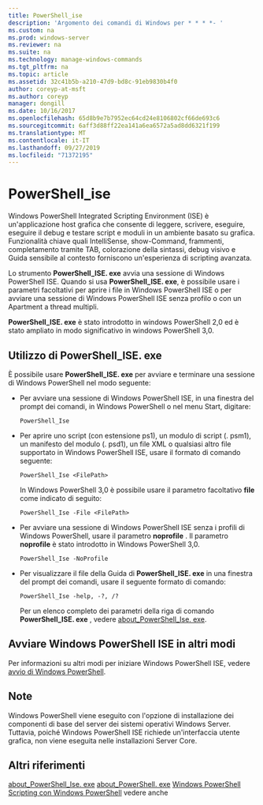 ```yaml
---
title: PowerShell_ise
description: 'Argomento dei comandi di Windows per * * * *- '
ms.custom: na
ms.prod: windows-server
ms.reviewer: na
ms.suite: na
ms.technology: manage-windows-commands
ms.tgt_pltfrm: na
ms.topic: article
ms.assetid: 32c41b5b-a210-47d9-bd8c-91eb9830b4f0
author: coreyp-at-msft
ms.author: coreyp
manager: dongill
ms.date: 10/16/2017
ms.openlocfilehash: 65d8b9e7b7952ec64cd24e8106802cf66de693c6
ms.sourcegitcommit: 6aff3d88ff22ea141a6ea6572a5ad8dd6321f199
ms.translationtype: MT
ms.contentlocale: it-IT
ms.lasthandoff: 09/27/2019
ms.locfileid: "71372195"
---
```

# <a name="powershell_ise"></a>PowerShell_ise



Windows PowerShell Integrated Scripting Environment (ISE) è un'applicazione host grafica che consente di leggere, scrivere, eseguire, eseguire il debug e testare script e moduli in un ambiente basato su grafica. Funzionalità chiave quali IntelliSense, show-Command, frammenti, completamento tramite TAB, colorazione della sintassi, debug visivo e Guida sensibile al contesto forniscono un'esperienza di scripting avanzata.

Lo strumento **PowerShell_ISE. exe** avvia una sessione di Windows PowerShell ISE. Quando si usa **PowerShell_ISE. exe**, è possibile usare i parametri facoltativi per aprire i file in Windows PowerShell ISE o per avviare una sessione di Windows PowerShell ISE senza profilo o con un Apartment a thread multipli.

**PowerShell_ISE. exe** è stato introdotto in windows PowerShell 2,0 ed è stato ampliato in modo significativo in windows PowerShell 3,0.

## <a name="using-powershell_iseexe"></a>Utilizzo di PowerShell_ISE. exe

È possibile usare **PowerShell_ISE. exe** per avviare e terminare una sessione di Windows PowerShell nel modo seguente:
- Per avviare una sessione di Windows PowerShell ISE, in una finestra del prompt dei comandi, in Windows PowerShell o nel menu Start, digitare:  
  ```
  PowerShell_Ise
  ```  
- Per aprire uno script (con estensione ps1), un modulo di script (. psm1), un manifesto del modulo (. psd1), un file XML o qualsiasi altro file supportato in Windows PowerShell ISE, usare il formato di comando seguente:  
  ```
  PowerShell_Ise <FilePath>
  ```  
  In Windows PowerShell 3,0 è possibile usare il parametro facoltativo **file** come indicato di seguito:  
  ```
  PowerShell_Ise -File <FilePath>
  ```  
- Per avviare una sessione di Windows PowerShell ISE senza i profili di Windows PowerShell, usare il parametro **noprofile** . Il parametro **noprofile** è stato introdotto in Windows PowerShell 3,0.  
  ```
  PowerShell_Ise -NoProfile
  ```  
- Per visualizzare il file della Guida di **PowerShell_ISE. exe** in una finestra del prompt dei comandi, usare il seguente formato di comando:  
  ```
  PowerShell_Ise -help, -?, /?
  ```  
  Per un elenco completo dei parametri della riga di comando **PowerShell_ISE. exe** , vedere [about_PowerShell_Ise. exe](https://go.microsoft.com/fwlink/?LinkId=256512).

## <a name="start-windows-powershell-ise-in-other-ways"></a>Avviare Windows PowerShell ISE in altri modi

Per informazioni su altri modi per iniziare Windows PowerShell ISE, vedere [avvio di Windows PowerShell](https://go.microsoft.com/fwlink/?LinkID=135259).

## <a name="remarks"></a>Note

Windows PowerShell viene eseguito con l'opzione di installazione dei componenti di base del server dei sistemi operativi Windows Server. Tuttavia, poiché Windows PowerShell ISE richiede un'interfaccia utente grafica, non viene eseguita nelle installazioni Server Core.

## <a name="additional-references"></a>Altri riferimenti

[about_PowerShell_Ise. exe](https://go.microsoft.com/fwlink/?LinkId=256512)
[about_PowerShell. exe](https://go.microsoft.com/fwlink/?LinkID=113439)
[Windows PowerShell](https://go.microsoft.com/fwlink/?LinkID=107116)
[Scripting con Windows PowerShell](https://technet.microsoft.com/scriptcenter/dd742419) vedere anche
